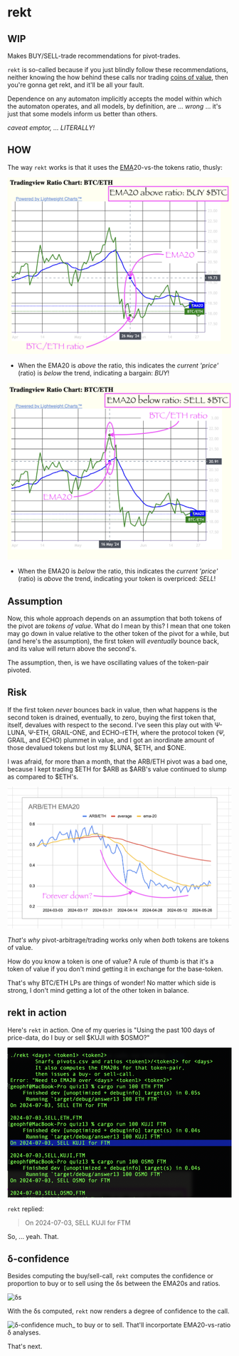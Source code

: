 # rekt

## WIP

Makes BUY/SELL-trade recommendations for pivot-trades.

`rekt` is so-called because if you just blindly follow these recommendations,
neither knowing the how behind these calls nor trading 
[coins of value](https://logicalgraphs.blogspot.com/2022/03/value-dialog.html), 
then you're gonna get rekt, and it'll be all your fault.

Dependence on any automaton implicitly accepts the model within which the
automaton operates, and all models, by definition, are ... _wrong_ ... it's
just that some models inform us better than others.

_caveat emptor, ... LITERALLY!_

## HOW

The way `rekt` works is that it uses the
[EMA](https://www.investopedia.com/terms/e/ema.asp)20-vs-the tokens ratio,
thusly:

![EMA20 above ratio](imgs/ema-high.png)

* When the EMA20 is _above_ the ratio, this indicates the _current 'price'_
(ratio) is _below_ the trend, indicating a bargain: *BUY*!

![EMA20 below ratio](imgs/ema-low.png)

* When the EMA20 is _below_ the ratio, this indicates the _current 'price'_
(ratio) is _above_ the trend, indicating your token is overpriced: *SELL*!

## Assumption

Now, this whole approach depends on an assumption that both tokens of the
pivot are _tokens of value_. What do I mean by this? I mean that one token
may go down in value relative to the other token of the pivot for a while,
but (and here's the assumption), the first token will _eventually_ bounce back,
and its value will return above the second's.

The assumption, then, is we have oscillating values of the token-pair pivoted.

## Risk

If the first token _never_ bounces back in value, then what happens is the
second token is drained, eventually, to zero, buying the first token that,
itself, devalues with respect to the second. I've seen this play out with
Ψ-LUNA, Ψ-ETH, GRAIL-ONE, and ECHO-rETH, where the protocol token (Ψ, GRAIL,
and ECHO) plummet in value, and I got an inordinate amount of those devalued
tokens but lost my $LUNA, $ETH, and $ONE.

I was afraid, for more than a month, that the ARB/ETH pivot was a bad one,
because I kept trading $ETH for $ARB as $ARB's value continued to slump as
compared to $ETH's.

![ARB's multi-month value-plummet](imgs/arb-eth-EMA20.png)

*That's why* pivot-arbitrage/trading works only when _both_ tokens are tokens
of value.

How do you know a token is one of value? A rule of thumb is that it's a token
of value if you don't mind getting it in exchange for the base-token.

That's why BTC/ETH LPs are things of wonder! No matter which side is strong,
I don't mind getting a lot of the other token in balance.

## rekt in action

Here's `rekt` in action. One of my queries is "Using the past 100 days of
price-data, do I buy or sell $KUJI with $OSMO?"

![rekt-ommendation](imgs/rekt-in-action.png)

`rekt` replied:

> On 2024-07-03, SELL KUJI for FTM

So, ... yeah. That.

## δ-confidence

Besides computing the buy/sell-call, `rekt` computes the confidence or
proportion to buy or to sell using the δs between the EMA20s and ratios.

![δs](../quizzes/quiz14/imgs/02-δs.png)

With the δs computed, `rekt` now renders a degree of confidence to the call.

![δ-confidence](../quizzes/quiz14/05-confidence.png)
much_ to buy or to sell. That'll incorportate EMA20-vs-ratio δ analyses.

That's next.
